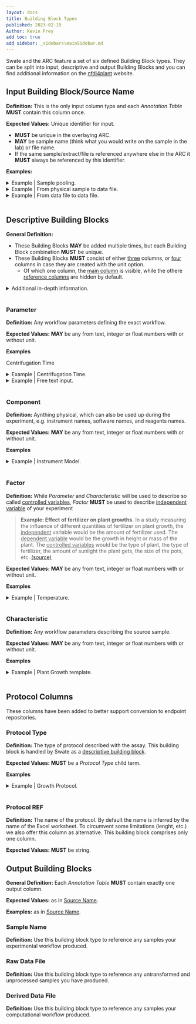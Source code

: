 ```yaml
---
layout: docs
title: Building Block Types
published: 2023-02-15
Author: Kevin Frey
add toc: true
add sidebar: _sidebars\mainSidebar.md
---
```



Swate and the ARC feature a set of six defined Building Block types. They can be split into input, descriptive and output Building Blocks and you can find additional information on the [nfdi4plant](https://nfdi4plants.github.io/AnnotationPrinciples/) website.

## Input Building Block/Source Name

**Definition:** This is the only input column type and each *Annotation Table* **MUST** contain this column once. 

**Expected Values:** Unique identifier for input.
- **MUST** be unique in the overlaying ARC.
- **MAY** be sample name (think what you would write on the sample in the lab) or file name.
- If the same sample/extract/file is referenced anywhere else in the ARC it **MUST** always be referenced by this identifier.

**Examples:**

<details><summary>Example | Sample pooling.</summary>
<p>

| Source Name  	| Parameter [...]  	| Sample Name  	|
|---	|---	|---	|
| MinimalChlamy1  	| ...  	|  MinimalChlamyHarvested1 	|
| MinimalChlamy2  	| ...  	|  MinimalChlamyHarvested1 	|
| MinimalChlamy3  	| ...  	|  MinimalChlamyHarvested2 	|
| MinimalChlamy4  	| ...  	|  MinimalChlamyHarvested2 	|

- 👀 This example shows a sample pooling, in which two source samples are pooled into one output sample. This can also be done in reverse, where one source can be split into multiple output samples.

</p>
</details>

<details><summary>Example | From physical sample to data file.</summary>
<p>

| Source Name  	| Parameter [...]  	| Data File Name  	|
|---	|---	|---	|
| MinimalChlamyProteins1  	| ...  	|  minimal1.mzLite 	|
| MinimalChlamyProteins2  	| ...  	|  minimal2.mzLite 	|
| MinimalChlamyProteins3  	| ...  	|  minimal3.mzLite 	|
| MinimalChlamyProteins4  	| ...  	|  minimal4.mzLite 	|

</p>
</details>

<details><summary>Example | From data file to data file.</summary>
<p>

| Source Name  	| Parameter [...]  	| Data File Name  	|
|---	|---	|---	|
|  minimal1.mzLite  	| ...  	|  minimal1.prot 	|
|  minimal2.mzLite  	| ...  	|  minimal2.prot 	|
|  minimal3.mzLite  	| ...  	|  minimal3.prot 	|
|  minimal4.mzLite  	| ...  	|  minimal4.prot 	|

</p>
</details>

<br>

## Descriptive Building Blocks

**General Definition:** 
- These Building Blocks **MAY** be added multiple times, but each Building Block combination **MUST** be unique.
- These Building Blocks **MUST** concist of either <u>three</u> columns, or <u>four</u> columns in case they are created with the unit option. 
    - Of which one column, the <u>main column</u> is visible, while the othere <u>reference columns</u> are hidden by default. 
<details><summary>Additional in-depth information.</summary>
<p>

#### About Table Headers

- The main column **MUST** start with `Parameter `, `Characteristic `, `Component ` or `Factor `. This **MUST** be followed by squared brackets containing a Term name (`[term name]`). 
An exception to this rule are so called *featured building blocks* which are handled just like descriptive building blocks. They have 3 or 4 columns and can be used for relationship-directed term search. An example would be `Protocol Type`.
    - In the abstract case we have for example `Parameter` and `Factor` with the same Term, only the reference columns would not be unique, in this case we add a id to the reference columns, as excel does not allow non-unique column headers: Add the `#number` to all reference column headers, such as: `Component [instrument model]`, `Term Source REF (MS:1000031#2)`, `Term Accession Number (MS:1000031#2)`. `#number` must be an positive integer.
- The columns of a building block **MUST** always be in the following order: main column, unit column (optional), Term Source REF, Term Accession Number.
- Unit column headers **MUST** start with `Unit ` and be made unique with a `(#number)`, such as `Unit`, `Unit (#1)`, `Unit (#2)`, `Unit (#42)`. They **MAY** use ascending numbers. `#number` must be an positive integer.
- The Term Source REF column header **MUST** start with `Term Source REF `, followed by a bracket which **MUST** contain the short Term identifier for the main column, if existing.
    - Example: `Parameter [instrument model]` is the main column, then `Term Source REF (MS:1000031)` must be the Term Source REF.
    - Example free text input. If the main column was created with free text input, such as `Characteristics [free text input]`, the Term Source REF **MUST** be created with an empty bracket `Term Source REF ()`. In this case, headers **MUST** be made unique, by adding `#number` in the empty brackets. For example `Parameter [free text input]`, `Term Source REF ()`, .. and `Parameter [another one]`, `Term Source REF (#2)`, .. .
- The Term Accession Number column header **MUST** follow the same rules as Term Source REF column headers, with the only difference to replace `Term Source REF ` with `Term Accession Number `.

#### About Table Body

- The table body for a main column with unit **MUST** have the unit as custom number format. This has to be done in the following format `0,00 "unit term name"`.
- Any building block **MAY** contain a Term as value or free text input.
- If a building block has an unit, the unit term name **MUST** be written in the unit column. In this case unit term source ontology and `purl.obolibrary.org` link must be written in Term Source REF and Term Accession Number.

| Parameter [temperature] 	| Unit           	| Term Source REF (PATO:0000146) 	| Term Accession Number (PATO:0000146)      	|
|-------------------------	|----------------	|--------------------------------	|-------------------------------------------	|
| 12,00 degree Celsius    	| degree Celsius 	| UO                             	| http://purl.obolibrary.org/obo/UO_0000027 	|

- If a building block contains an existing Term it **MUST** contain the source ontology name under Term Source REF and a `purl.obolibrary.org` link under Term Accession Number. The link must be created, such as `http://purl.obolibrary.org/obo/{ontology identifier}`, where `{ontology identifier}` **MUST** be replaced with the term unique identifier, with an underscore instead of a colon.
    - Example: `SCIEX instrument model (MS:1000121)` would result in `http://purl.obolibrary.org/obo/MS_1000121`
    - Full example:

| Parameter [instrument model] 	| Term Source REF (MS:1000031) 	| Term Accession Number (MS:1000031)        	|
|------------------------------	|------------------------------	|-------------------------------------------	|
| SCIEX instrument model       	| MS                           	| http://purl.obolibrary.org/obo/MS_1000121 	|

- In the case of any free text input all missing information **MUST** be filled with `user-specific`. Example: 

| Parameter [instrument model] 	| Term Source REF (MS:1000031) 	| Term Accession Number (MS:1000031) 	|
|------------------------------	|------------------------------	|------------------------------------	|
| free text input              	| user-specific                	| user-specific                      	|

- Example with unit free text input:

| Parameter [day light exposure] 	| Unit    	| Term Source REF (PECO:0007163) 	| Term Accession Number (PECO:0007163) 	|
|--------------------------------	|---------	|--------------------------------	|--------------------------------------	|
| 12,00 bananas                  	| bananas 	| user-specific                  	| user-specific                        	|


</p>
</details>

<br>

### Parameter

**Definition:** Any workflow parameters defining the exact workflow.  

**Expected Values:** **MAY** be any from text, integer or float numbers with or without unit.

**Examples**

Centrifugation Time

<details><summary>Example | Centrifugation Time.</summary>
<p>

| Parameter [Centrifugation Time] 	| Unit | Term Source REF (NCIT:C178881) 	| Term Accession Number (NCIT:C178881)        	|
|------------------------------	| --- | ------------------------------	|-------------------------------------------	|
| 1,00 minute       	| minute |  UO                           	| http://purl.obolibrary.org/obo/UO_0000031	|

</p>
</details>

<details><summary>Example | Free text input.</summary>
<p>

| Parameter [Very important unknown parameter] 	| Term Source REF () 	| Term Accession Number () 	|
|------------------------------------------------	|--------------------	|--------------------------	|
| very important unknown value                   	| user-specific      	| user-specific            	|

- 👀 This example shows free text input. If you cannot find any fitting Ontology Term for either/both Building Block or value you can simply insert free text input. The above table shows how such input would be inserted into an annotation table.
- If you use *Add Building Block* or/and *Term search* to insert your free text input, Swate will handle all formatting for you.

<p style="display: flex; justify-content: center">
<img src="./../../img/Swate-FreeTextInput-Exp.jpg?v31.01.202" style="height: 200px">
</p>

</p>
</details>

<br>

### Component

**Definition:** Aynthing physical, which can also be used up during the experiment, e.g. instrument names, software names, and reagents names.

**Expected Values:** **MAY** be any from text, integer or float numbers with or without unit.

**Examples**

<details><summary>Example | Instrument Model.</summary>
<p>

| Component [instrument model] 	| Term Source REF (MS:1000031) 	| Term Accession Number (MS:1000031)        	|
|------------------------------	|------------------------------	|-------------------------------------------	|
| SCIEX instrument model       	| MS                           	| http://purl.obolibrary.org/obo/MS_1000121 	|

</p>
</details>

<br>

### Factor

**Definition:** While *Parameter* and *Characteristic* will be used to describe so called <u>controlled variables</u>, *Factor* **MUST** be used to describe <u>independent variable</u> of your experiment

> **Example: Effect of fertilizer on plant growths.**
In a study measuring the influence of different quantities of fertilizer on plant growth, the <u>independent</u> variable would be the amount of fertilizer used. The <u>dependent variable</u> would be the growth in height or mass of the plant. The <u>controlled variables</u> would be the type of plant, the type of fertilizer, the amount of sunlight the plant gets, the size of the pots, etc. [(source)](https://en.wikipedia.org/wiki/Dependent_and_independent_variables#Examples)

**Expected Values:** **MAY** be any from text, integer or float numbers with or without unit.

**Examples**

<details><summary>Example | Temperature.</summary>
<p>

| Source Name 	| Factor [temperature] 	| Parameter [biological replicate] 	| Sample Name 	|
|-------------	|----------------------	|----------------------------------	|-------------	|
| plant1      	| 10.00 degree Celsius 	| 1                                	| extract1    	|
| plant2      	| 10.00 degree Celsius 	| 1                                	| extract2    	|
| plant3      	| 10.00 degree Celsius 	| 1                                	| extract3    	|
| plant4      	| 28.00 degree Celsius 	| 2                                	| extract4    	|
| plant5      	| 28.00 degree Celsius 	| 2                                	| extract5    	|
| plant6      	| 28.00 degree Celsius 	| 2                                	| extract6    	|

<details><summary>Extended table.</summary>
<p>

| Source Name 	| Factor [temperature] 	| Unit           	| Term Source REF (PATO:0000146) 	| Term Accession Number (PATO:0000146)      	| Parameter [biological replicate] 	| Term Source REF (MS:1001809) 	| Term Accession Number (MS:1001809) 	| Sample Name 	|
|-------------	|----------------------	|----------------	|--------------------------------	|-------------------------------------------	|----------------------------------	|------------------------------	|------------------------------------	|-------------	|
| plant1      	| 10,00 degree Celsius 	| degree Celsius 	| UO                             	| http://purl.obolibrary.org/obo/UO_0000027 	| 1                                	| user-specific                	| user-specific                      	| extract1    	|
| plant2      	| 10,00 degree Celsius 	| degree Celsius 	| UO                             	| http://purl.obolibrary.org/obo/UO_0000027 	| 1                                	| user-specific                	| user-specific                      	| extract2    	|
| plant3      	| 10,00 degree Celsius 	| degree Celsius 	| UO                             	| http://purl.obolibrary.org/obo/UO_0000027 	| 1                                	| user-specific                	| user-specific                      	| extract3    	|
| plant4      	| 28,00 degree Celsius 	| degree Celsius 	| UO                             	| http://purl.obolibrary.org/obo/UO_0000027 	| 2                                	| user-specific                	| user-specific                      	| extract4    	|
| plant5      	| 28,00 degree Celsius 	| degree Celsius 	| UO                             	| http://purl.obolibrary.org/obo/UO_0000027 	| 2                                	| user-specific                	| user-specific                      	| extract5    	|
| plant6      	| 28,00 degree Celsius 	| degree Celsius 	| UO                             	| http://purl.obolibrary.org/obo/UO_0000027 	| 2                                	| user-specific                	| user-specific                      	| extract6    	|

</p>
</details>

</p>
</details>

<br>

### Characteristic

**Definition:** Any workflow parameters describing the source sample.  

**Expected Values:** **MAY** be any from text, integer or float numbers with or without unit.

**Examples**

<details><summary>Example | Plant Growth template.</summary>
<p>

| Characteristics [Organism part] 	| Characteristics [age]       	| Characteristics [Developmental Stage] 	|
|---------------------------------	|-----------------------------	|---------------------------------------	|
| Leaf                            	| 28 days after germination   	| Mature                                	|
| Leaf                            	| 28 days after   germination 	| Mature                                	|
| Leaf                            	| 28 days after germination   	| Mature                                	|
| Leaf                            	| 28 days after   germination 	| Mature                                	|
| Leaf                            	| 28 days after germination   	| Mature                                	|
| Leaf                            	| 28 days after   germination 	| Mature                                	|

<details><summary>Extended table.</summary>
<p>

| Characteristics [Organism part] 	| Term Source REF (DPBO:0000032) 	| Term Accession Number (DPBO:0000032)  	| Characteristics [age]       	| Term Source REF (DPBO:0000033) 	| Term Accession Number (DPBO:0000033) 	| Characteristics [Developmental Stage] 	| Term Source REF (DPBO:0000070) 	| Term Accession Number (DPBO:0000070) 	|
|---------------------------------	|------------------------------------	|-------------------------------------------	|-----------------------------	|------------------------------------	|------------------------------------------	|---------------------------------------	|------------------------------------	|------------------------------------------	|
| Leaf                            	| PO                                 	| http://purl.obolibrary.org/obo/PO_0025034 	| 28 days after germination   	| user-specific                      	| user-specific                            	| Mature                                	| user-specific                      	| user-specific                            	|
| Leaf                            	| PO                                 	| http://purl.obolibrary.org/obo/PO_0025034 	| 28 days after   germination 	| user-specific                      	| user-specific                            	| Mature                                	| user-specific                      	| user-specific                            	|
| Leaf                            	| PO                                 	| http://purl.obolibrary.org/obo/PO_0025034 	| 28 days after germination   	| user-specific                      	| user-specific                            	| Mature                                	| user-specific                      	| user-specific                            	|
| Leaf                            	| PO                                 	| http://purl.obolibrary.org/obo/PO_0025034 	| 28 days after   germination 	| user-specific                      	| user-specific                            	| Mature                                	| user-specific                      	| user-specific                            	|
| Leaf                            	| PO                                 	| http://purl.obolibrary.org/obo/PO_0025034 	| 28 days after germination   	| user-specific                      	| user-specific                            	| Mature                                	| user-specific                      	| user-specific                            	|
| Leaf                            	| PO                                 	| http://purl.obolibrary.org/obo/PO_0025034 	| 28 days after   germination 	| user-specific                      	| user-specific                            	| Mature                                	| user-specific                      	| user-specific                            	|

</p>
</details>

</p>
</details>

<br>

## Protocol Columns

These columns have been added to better support conversion to endpoint repositories.

### Protocol Type

**Definition:** The type of protocol described with the assay. This building block is handled by Swate as a [descriptive building block](#descriptive-building-blocks).

**Expected Values:** **MUST** be a *Protocol Type* child term.

**Examples**

<details><summary>Example | Growth Protocol.</summary>
<p>

| Protocol Type	| Term Source REF (DPBO:1000161) 	| Term Accession Number (DPBO:1000161)        	|
|------------------------------	| ------------------------------	|-------------------------------------------	|
| growth protocol   | DPBO | http://purl.obolibrary.org/obo/DPBO_1000162	|

</p>
</details>
<br>

### Protocol REF

**Definition:** The name of the protocol. By default the name is inferred by the name of the Excel worksheet. To circumvent some limitations (lenght, etc.) we also offer this column as alternative. This building block comprises only one column.

**Expected Values:** **MUST** be string.

## Output Building Blocks

**General Definition:** Each *Annotation Table* **MUST** contain exactly one output column.

**Expected Values:** as in [Source Name](#input-building-blocksource-name).

**Examples:** as in [Source Name](#input-building-blocksource-name).

### Sample Name

**Definition:** Use this building block type to reference any samples your experimental workflow produced.

### Raw Data File

**Definition:** Use this building block type to reference any untransformed and unprocessed samples you have produced.

### Derived Data File

**Definition:** Use this building block type to reference any samples your computational workflow produced.